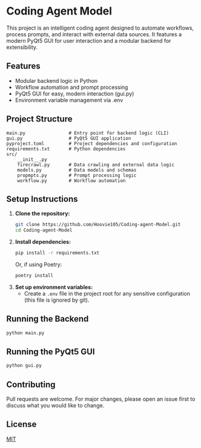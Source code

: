 # Coding Agent Model

This project is an intelligent coding agent designed to automate workflows, process prompts, and interact with external data sources. It features a modern PyQt5 GUI for user interaction and a modular backend for extensibility.

## Features
- Modular backend logic in Python
- Workflow automation and prompt processing
- PyQt5 GUI for easy, modern interaction (gui.py)
- Environment variable management via .env

## Project Structure
```
main.py                # Entry point for backend logic (CLI)
gui.py                 # PyQt5 GUI application
pyproject.toml         # Project dependencies and configuration
requirements.txt       # Python dependencies
src/
    __init__.py
    firecrawl.py       # Data crawling and external data logic
    models.py          # Data models and schemas
    propmpts.py        # Prompt processing logic
    workflow.py        # Workflow automation
```

## Setup Instructions
1. **Clone the repository:**
   ```sh
   git clone https://github.com/Hoovie105/Coding-agent-Model.git
   cd Coding-agent-Model
   ```
2. **Install dependencies:**
   ```sh
   pip install -r requirements.txt
   ```
   Or, if using Poetry:
   ```sh
   poetry install
   ```
3. **Set up environment variables:**
   - Create a `.env` file in the project root for any sensitive configuration (this file is ignored by git).

## Running the Backend
```sh
python main.py
```

## Running the PyQt5 GUI
```sh
python gui.py
```

## Contributing
Pull requests are welcome. For major changes, please open an issue first to discuss what you would like to change.

## License
[MIT](LICENSE)
